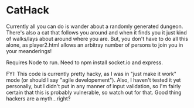 CatHack
=======

Currently all you can do is wander about a randomly generated dungeon.  There's also a cat that follows you around and when it finds you it just kind of walks/lays about around where you are.  But, you don't have to do all this alone, as player2.html allows an arbitray number of persons to join you in your meanderings!

Requires Node to run.
  Need to npm install socket.io and express.
  
FYI: This code is currently pretty hacky, as I was in "just make it work" mode (or should I say "agile developement").  Also, I haven't tested it yet personally, but I didn't put in any manner of input validation, so I'm fairly certain that this is probably vulnerable, so watch out for that.  Good thing hackers are a myth...right?
